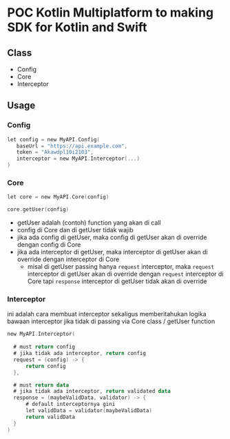 # POC Kotlin Multiplatform to making SDK for Kotlin and Swift

## Class

- Config
- Core
- Interceptor

## Usage

### Config
```kotlin
let config = new MyAPI.Config(
   baseUrl = "https://api.example.com",
   token = "Akawdpl10i2103",
   interceptor = new MyAPI.Interceptor(...)
)
```

### Core

```kotlin
let core = new MyAPI.Core(config)

core.getUser(config)
```

- getUser adalah (contoh) function yang akan di call
- config di Core dan di getUser tidak wajib
- jika ada config di getUser, maka config di getUser akan di override dengan config di Core
- jika ada interceptor di getUser, maka interceptor di getUser akan di override dengan interceptor di Core
  - misal di getUser passing hanya `request` interceptor, maka `request` interceptor di getUser akan di override dengan `request` interceptor di Core tapi `response` interceptor di getUser tidak akan di override

### Interceptor

ini adalah cara membuat interceptor sekaligus memberitahukan logika bawaan interceptor jika tidak di passing via Core class / getUser function

```kotlin
new MyAPI.Interceptor(
      
  # must return config
  # jika tidak ada interceptor, return config
  request = (config) -> {
      return config
  },

  # must return data
  # jika tidak ada interceptor, return validated data
  response = (maybeValidData, validator) -> {
      # default interceptornya gini
      let validData = validator(maybeValidData)
      return validData
  }
)
```
